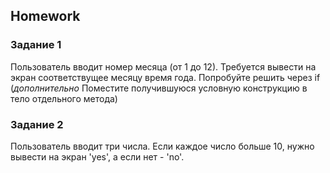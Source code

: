 ##  Homework 


### Задание 1

Пользователь вводит номер месяца (от 1 до 12).
Требуется вывести на экран соответствущее месяцу время года.
Попробуйте решить через if 
(*дополнительно* Поместите получившуюся условную конструкцию в тело отдельного метода)

### Задание 2 

Пользователь вводит три числа. Если каждое число больше 10, нужно вывести на экран 'yes', а если нет - 'no'.
